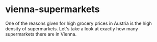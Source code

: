 # vienna-supermarkets

One of the reasons given for high grocery prices in Austria is the high density of supermarkets. Let's take a look at exactly how many supermarkets there are in Vienna.
